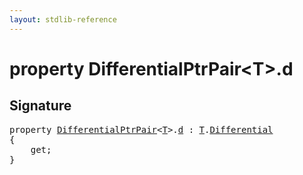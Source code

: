 ```yaml
---
layout: stdlib-reference
---
```


# property DifferentialPtrPair\<T\>\.d

## Signature

<pre>
<span class='code_keyword'>property</span> <a href="/stdlib-reference/types/differentialptrpair-0cf/index" class="code_type">DifferentialPtrPair</a>&lt;<a href="/stdlib-reference/types/differentialptrpair-0cf/index#typeparam-T" class="code_type">T</a>&gt;.<a href="/stdlib-reference/types/differentialptrpair-0cf/d">d</a> : <a href="/stdlib-reference/types/differentialptrpair-0cf/index#typeparam-T" class="code_type">T</a>.<a href="/stdlib-reference/types/differentialptrpair-0cf/differential-0" class="code_type">Differential</a>
{
    get;
}
</pre>

